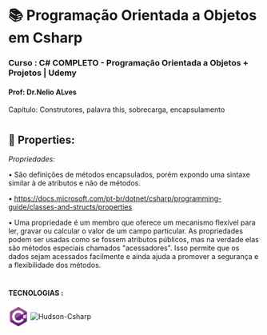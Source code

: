 # 📚 Programação Orientada a Objetos em Csharp
###  Curso : C# COMPLETO - Programação Orientada a Objetos + Projetos | Udemy 
#### Prof: Dr.Nelio ALves 

Capítulo:  Construtores, palavra this, sobrecarga, encapsulamento
#
##  🎯  Properties:

*Propriedades:*

• São definições de métodos encapsulados, porém expondo uma
sintaxe similar à de atributos e não de métodos.

• https://docs.microsoft.com/pt-br/dotnet/csharp/programming-guide/classes-and-structs/properties

• Uma propriedade é um membro que oferece um mecanismo flexível para ler,
gravar ou calcular o valor de um campo particular. As propriedades podem ser
usadas como se fossem atributos públicos, mas na verdade elas são métodos
especiais chamados "acessadores". Isso permite que os dados sejam
acessados facilmente e ainda ajuda a promover a segurança e a flexibilidade
dos métodos.




#

#### TECNOLOGIAS :

<div>

<img align="center" alt="Hudson-Csharp" height="40" width="40" src="https://raw.githubusercontent.com/devicons/devicon/master/icons/csharp/csharp-original.svg">

<img align="center" alt="Hudson-Csharp" height="40" width="40" src="https://cdn.jsdelivr.net/gh/devicons/devicon/icons/vscode/vscode-original-wordmark.svg" />

</div>
